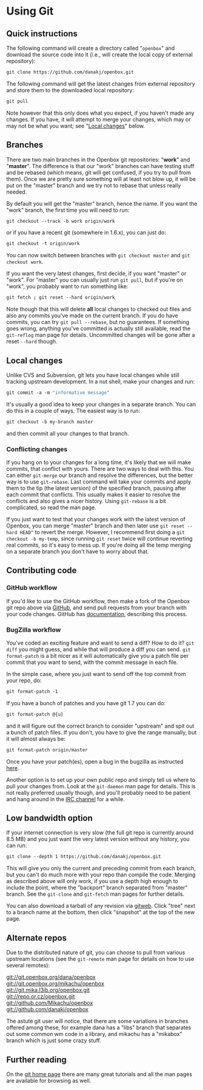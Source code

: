 # Using Git

## Quick instructions

The following command will create a directory called "`openbox`" and
download the source code into it (i.e., will create the local copy of
external repository):

```bash
git clone https://github.com/danakj/openbox.git
```

The following command will get the latest changes from external
repository and store them to the downloaded local repository:

```bash
git pull
```

Note however that this only does what you expect, if you haven't made
any changes. If you have, it will attempt to merge your changes, which
may or may not be what you want; see "[Local changes](#local-changes)" below.

## Branches

There are two main branches in the Openbox git repositories: "**work**"
and "**master**". The difference is that our "work" branches can have
testing stuff and be rebased (which means, git will get confused, if you
try to pull from them). Once we are pretty sure something will at least
not blow up, it will be put on the "master" branch and we try not to
rebase that unless really needed.

By default you will get the "master" branch, hence the name. If you want
the "work" branch, the first time you will need to run:

```bash
git checkout --track -b work origin/work
```

or if you have a recent git (somewhere in 1.6.x), you can just do:

```bash
git checkout -t origin/work
```

You can now switch between branches with `git checkout master` and
`git checkout work`.

If you want the very latest changes, first decide, if you want "master"
or "work". For "master" you can usually just run `git pull`, but if
you're on "work", you probably want to run something like:

```bash
git fetch ; git reset --hard origin/work
```

Note though that this will delete **all** local changes to checked out
files and also any commits you've made on the current branch. If you do
have commits, you can try `git pull --rebase`, but no guarantees. If
something goes wrong, anything you've committed is actually still
available, read the `git-reflog` man page for details. Uncommitted
changes will be gone after a reset `--hard` though.

## Local changes

Unlike CVS and Subversion, git lets you have local changes while still
tracking upstream development. In a nut shell, make your changes and
run:

```bash
git commit -a -m "informative message"
```

It's usually a good idea to keep your changes in a separate branch. You
can do this in a couple of ways. The easiest way is to run:

```bash
git checkout -b my-branch master
```

and then commit all your changes to that branch.

### Conflicting changes

If you hang on to your changes for a long time, it's likely that we will
make commits, that conflict with yours. There are two ways to deal with
this. You can either `git-merge` our branch and resolve the differences,
but the better way is to use `git-rebase`. Last command will take your
commits and apply them to the tip (the latest version) of the specified
branch, pausing after each commit that conflicts. This usually makes it
easier to resolve the conflicts and also gives a nicer history. Using
`git-rebase` is a bit complicated, so read the man page.

If you just want to test that your changes work with the latest version
of Openbox, you can merge "master" branch and then later use
`git reset --hard HEAD^` to revert the merge. However, I recommend first
doing a `git checkout -b my-temp`, since running `git reset` twice will
continue reverting real commits, so it's easy to mess up. If you're
doing all the temp merging on a separate branch you don't have to worry
about that.

## Contributing code

### GitHub workflow

If you'd like to use the GitHub workflow, then make a fork of the
Openbox git repo above via [GitHub](https://github.com), and send pull
requests from your branch with your code changes. GitHub has
[documentation](https://help.github.com), describing this process.

### BugZilla workflow

You've coded an exciting feature and want to send a diff? How to do it?
`git diff` you might guess, and while that will produce a diff you can
send. `git format-patch` is a bit nicer as it will automatically give
you a patch file per commit that you want to send, with the commit
message in each file.

In the simple case, where you just want to send off the top commit from
your repo, do:

```bash
git format-patch -1
```

If you have a bunch of patches and you have git 1.7 you can do:

```bash
git format-patch @{u}
```

and it will figure out the correct branch to consider "upstream" and
spit out a bunch of patch files. If you don't, you have to give the
range manually, but it will almost always be:

```bash
git format-patch origin/master
```

Once you have your patch(es), open a bug in the bugzilla as instructed
[here](../Contribute.md).

Another option is to set up your own public repo and simply tell us
where to pull your changes from. Look at the `git-daemon` man page for
details. This is not really preferred usually though, and you'll
probably need to be patient and hang around in the [IRC
channel](../Community/Portal.md) for a while.

## Low bandwidth option

If your internet connection is very slow (the full git repo is currently
around 8.5 MB) and you just want the very latest version without any
history, you can run:

```bash
git clone --depth 1 https://github.com/danakj/openbox.git
```

This will give you only the current and preceding commit from each
branch, but you can't do much more with your repo than compile the code.
Merging as described above will only work, if you use a depth high
enough to include the point, where the "backport" branch separated from
"master" branch. See the `git-clone` and `git-fetch` man pages for
further details.

You can also download a tarball of any revision via
[gitweb](http://git.openbox.org/?p=dana/openbox.git;a=summary). Click
"tree" next to a branch name at the bottom, then click "snapshot" at the
top of the new page.

## Alternate repos

Due to the distributed nature of git, you can choose to pull from
various upstream locations (see the `git-remote` man page for details on
how to use several remotes):

[git://git.openbox.org/dana/openbox](git://git.openbox.org/dana/openbox)<br />
[git://git.openbox.org/mikachu/openbox](git://git.openbox.org/mikachu/openbox)<br />
[git://git.mika.l3ib.org/openbox.git](git://git.mika.l3ib.org/openbox.git)<br />
[git://repo.or.cz/openbox.git](git://repo.or.cz/openbox.git)<br />
[git://github.com/Mikachu/openbox](git://github.com/Mikachu/openbox)<br />
[git://github.com/danakj/openbox](git://github.com/danakj/openbox)

The astute git user will notice, that there are some variations in
branches offered among these, for example dana has a "libs" branch that
separates out some common wm code in a library, and mikachu has a
"mikabox" branch which is just some crazy stuff.

## Further reading

On the [git home page](https://git-scm.com/) there are many great tutorials
and all the man pages are available for browsing as well.
